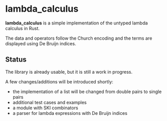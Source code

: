 # lambda_calculus

**lambda_calculus** is a simple implementation of the untyped lambda calculus in Rust.

The data and operators follow the Church encoding and the terms are displayed using De Bruijn indices.

## Status

The library is already usable, but it is still a work in progress.

A few changes/additions will be introduced shortly:
- the implementation of a list will be changed from double pairs to single pairs
- additional test cases and examples
- a module with SKI combinators
- a parser for lambda expressions with De Bruijn indices
